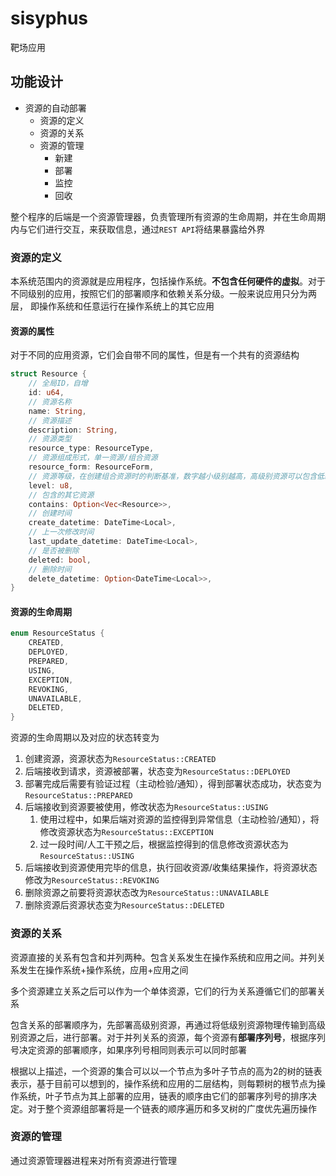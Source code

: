 # sisyphus

靶场应用

## 功能设计

- 资源的自动部署
  - 资源的定义
  - 资源的关系
  - 资源的管理
    - 新建
    - 部署
    - 监控
    - 回收

整个程序的后端是一个资源管理器，负责管理所有资源的生命周期，并在生命周期内与它们进行交互，来获取信息，通过`REST API`将结果暴露给外界

### 资源的定义

本系统范围内的资源就是应用程序，包括操作系统。**不包含任何硬件的虚拟**。对于不同级别的应用，按照它们的部署顺序和依赖关系分级。一般来说应用只分为两层， 即操作系统和任意运行在操作系统上的其它应用

#### 资源的属性

对于不同的应用资源，它们会自带不同的属性，但是有一个共有的资源结构

```rust
struct Resource {
    // 全局ID，自增
    id: u64,
    // 资源名称
    name: String,
    // 资源描述
    description: String,
    // 资源类型
    resource_type: ResourceType,
    // 资源组成形式，单一资源/组合资源
    resource_form: ResourceForm,
    // 资源等级，在创建组合资源时的判断基准，数字越小级别越高，高级别资源可以包含低级别资源
    level: u8,
    // 包含的其它资源
    contains: Option<Vec<Resource>>,
    // 创建时间
    create_datetime: DateTime<Local>,
    // 上一次修改时间
    last_update_datetime: DateTime<Local>,
    // 是否被删除
    deleted: bool,
    // 删除时间
    delete_datetime: Option<DateTime<Local>>,
}
```

#### 资源的生命周期

```rust
enum ResourceStatus {
    CREATED,
    DEPLOYED,
    PREPARED,
    USING,
    EXCEPTION,
    REVOKING,
    UNAVAILABLE,
    DELETED,
}
```

资源的生命周期以及对应的状态转变为

1. 创建资源，资源状态为`ResourceStatus::CREATED`
2. 后端接收到请求，资源被部署，状态变为`ResourceStatus::DEPLOYED`
3. 部署完成后需要有验证过程（主动检验/通知），得到部署状态成功，状态变为`ResourceStatus::PREPARED`
4. 后端接收到资源要被使用，修改状态为`ResourceStatus::USING`
   1. 使用过程中，如果后端对资源的监控得到异常信息（主动检验/通知），将修改资源状态为`ResourceStatus::EXCEPTION`
   2. 过一段时间/人工干预之后，根据监控得到的信息修改资源状态为`ResourceStatus::USING`
5. 后端接收到资源使用完毕的信息，执行回收资源/收集结果操作，将资源状态修改为`ResourceStatus::REVOKING`
6. 删除资源之前要将资源状态改为`ResourceStatus::UNAVAILABLE`
7. 删除资源后资源状态变为`ResourceStatus::DELETED`

### 资源的关系

资源直接的关系有包含和并列两种。包含关系发生在操作系统和应用之间。并列关系发生在操作系统+操作系统，应用+应用之间

多个资源建立关系之后可以作为一个单体资源，它们的行为关系遵循它们的部署关系

包含关系的部署顺序为，先部署高级别资源，再通过将低级别资源物理传输到高级别资源之后，进行部署。对于并列关系的资源，每个资源有**部署序列号**，根据序列号决定资源的部署顺序，如果序列号相同则表示可以同时部署

根据以上描述，一个资源的集合可以以一个节点为多叶子节点的高为2的树的链表表示，基于目前可以想到的，操作系统和应用的二层结构，则每颗树的根节点为操作系统，叶子节点为其上部署的应用，链表的顺序由它们的部署序列号的排序决定。对于整个资源组部署将是一个链表的顺序遍历和多叉树的广度优先遍历操作

### 资源的管理

通过资源管理器进程来对所有资源进行管理